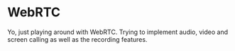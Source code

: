 # WebRTC
Yo, just playing around with WebRTC. Trying to implement audio, video and screen calling as well as the recording features.
